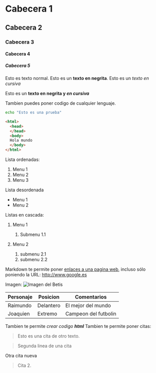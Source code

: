 # Cabecera 1
## Cabecera 2
### Cabecera 3
#### Cabecera 4
##### Cabecera 5

Esto es texto normal. Esto es un **texto en negrita**. Esto es un *texto en cursiva*

Esto es un **texto en negrita y _en cursiva_**

Tambien puedes poner codigo de cualquier lenguaje.
```bash
echo "Esto es una prueba" 
```
```html
<html>
  <head>
  </head>
  <body>
  Hola mundo
  </body>
</html>

```

Lista ordenadas:
1. Menu 1
2. Menu 2
3. Menu 3


Lista desordenada 
* Menu 1
* Menu 2

Listas en cascada:

1. Menu 1
    1. Submenu 1.1

2. Menu 2
    1. submenu 2.1
    2. submenu 2.2

Markdown te permite poner [enlaces  a una pagina web](http://www.google.es), incluso sólo poniendo la URL: http://www.google.es

Imagen: ![Imagen del Betis](http://e02-marca.uecdn.es/assets/datos-deportivos/escudos/opta/png/128x128/185.png 'Imagen Betis')

| Personaje | Posicion | Comentarios |
|-----------|----------|--------|
| Raimundo  | Delantero| El mejor del mundo  |
| Joaquien  | Extremo| Campeon del futbolin  |

Tambien te permite <i>crear codigo <b>html</b></i>
Tambien te permite poner citas:
> Esto es una cita de otro texto.

>Segunda linea de una cita

Otra cita nueva

> Cita 2.

